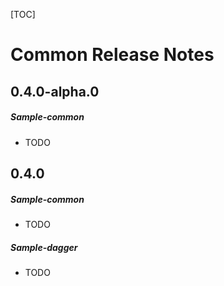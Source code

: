 [TOC]
# Common Release Notes
## 0.4.0-alpha.0
##### Sample-common
* TODO
## 0.4.0
##### Sample-common
* TODO
##### Sample-dagger
* TODO